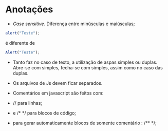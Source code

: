 # Anotações

- *Case sensitive*. Diferença entre minúsculas e maiúsculas;

```javascript
alert("Teste");
```
é diferente de 

```javascript
Alert("Teste");
```

- Tanto faz no caso de texto, a utilização de aspas simples ou duplas. Abre-se com simples, fecha-se com simples, assim como no caso das duplas. 
- Os arquivos de Js devem ficar separados.
  
- Comentários em javascript são feitos com:
- // para linhas;
- e /* */ para blocos de código;
- para gerar automaticamente blocos de somente comentário : /** */;
  


